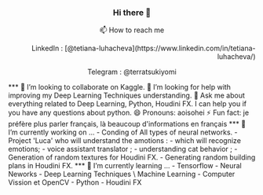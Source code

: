 ### <p align="center"> Hi there 👋</p>
<p align="center"> 📫 How to reach me</p>
<p align="right">LinkedIn : [@tetiana-luhacheva](https://www.linkedin.com/in/tetiana-luhacheva/)</p>
<p align="center">Telegram : @terratsukiyomi</p>
***
👯 I’m looking to collaborate on Kaggle.
🤔 I’m looking for help with improving my Deep Learning Techniques understanding.
💬 Ask me about everything related to Deep Learning, Python, Houdini FX. I can help you if you have any questions about python.
😄 Pronouns: aoisohei
⚡ Fun fact: je préfère plus parler français, là beaucoup d'informations en français   
***
🔭 I’m currently working on ...
  - Conding of All types of neural networks.
  - Project 'Luca' who will understand the amotions :
    - which will recognize emotions;
    - voice assistant translator ;
    - understanding cat behavior ;
  - Generation of random textures for Houdini FX.
  - Generating random building plans in Houdini FX.  
***
🌱 I’m currently learning ...
  - Tensorflow
  - Neural Neworks
  - Deep Learning Techniques \ Machine Learning
  - Computer Vission et OpenCV
  - Python
  - Houdini FX
